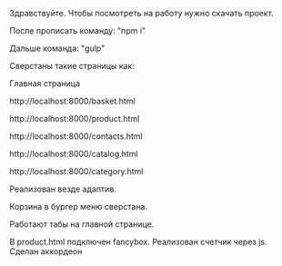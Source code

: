 Здравствуйте. Чтобы посмотреть на работу нужно скачать проект.

После прописать команду: "npm i"

Дальше команда: "gulp"

Сверстаны такие страницы как:

Главная страница

http://localhost:8000/basket.html

http://localhost:8000/product.html

http://localhost:8000/contacts.html

http://localhost:8000/catalog.html

http://localhost:8000/category.html

Реализован везде адаптив.

Корзина в бургер меню сверстана.

Работают табы на главной странице.

В product.html подключен fancybox. Реализован счетчик через js. Сделан аккордеон
